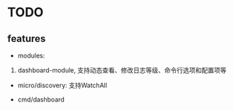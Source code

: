 # TODO

## features

* modules:

1. dashboard-module, 支持动态查看、修改日志等级、命令行选项和配置项等

* micro/discovery: 支持WatchAll

* cmd/dashboard

